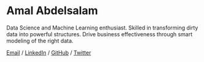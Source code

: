 # Amal Abdelsalam

Data Science and Machine Learning enthusiast. 
Skilled in transforming dirty data into powerful structures.
Drive business effectiveness through smart modeling of the right data.

[Email](mailto:am.mahmoud@nu.edu.eg) / [LinkedIn](www.linkedin.com/in/amalabdelsalam/) / [GitHub](https://github.com/AmalAbdelsalam/) / [Twitter](https://twitter.com/AmalHalaby/)
